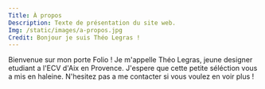 ```yaml
---
Title: À propos
Description: Texte de présentation du site web.
Img: /static/images/a-propos.jpg
Credit: Bonjour je suis Théo Legras !
---
```


Bienvenue sur mon porte Folio ! Je m'appelle Théo Legras, jeune designer etudiant a l'ECV d'Aix en Provence. J'espere que cette petite séléction vous a mis en haleine. N'hesitez pas a me contacter si vous voulez en voir plus !
